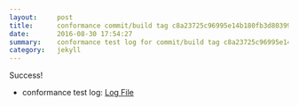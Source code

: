 ```yaml
---
layout:     post
title:      conformance commit/build tag c8a23725c96995e14b180fb3d803992acd9a61d8
date:       2016-08-30 17:54:27
summary:    conformance test log for commit/build tag c8a23725c96995e14b180fb3d803992acd9a61d8.
category:   jekyll
---
```


Success!

- conformance test log: [Log File](http://s3-us-west-2.amazonaws.com/kraken-e2e-logs/conformance/1/build-log.txt)
